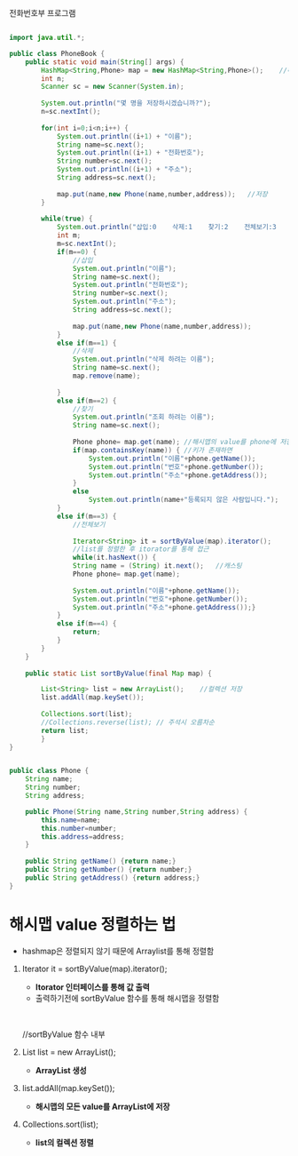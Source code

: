 전화번호부 프로그램



~~~java

import java.util.*;

public class PhoneBook {
	public static void main(String[] args) {
		HashMap<String,Phone> map = new HashMap<String,Phone>();	//해시맵 레퍼런스 map
		int n;
		Scanner sc = new Scanner(System.in);
		
		System.out.println("몇 명을 저장하시겠습니까?");
		n=sc.nextInt();
		
		for(int i=0;i<n;i++) {
			System.out.println((i+1) + "이름");
			String name=sc.next();
			System.out.println((i+1) + "전화번호");
			String number=sc.next();
			System.out.println((i+1) + "주소");
			String address=sc.next();
			
			map.put(name,new Phone(name,number,address));	//저장
		}
		
		while(true) {
			System.out.println("삽입:0	삭제:1	찾기:2	전체보기:3		종료:4	");
			int m;
			m=sc.nextInt();
			if(m==0) {
				//삽입
				System.out.println("이름");
				String name=sc.next();
				System.out.println("전화번호");
				String number=sc.next();
				System.out.println("주소");
				String address=sc.next();
				
				map.put(name,new Phone(name,number,address));
			}
			else if(m==1) {
				//삭제
				System.out.println("삭제 하려는 이름");
				String name=sc.next();
				map.remove(name);
				
			}
			else if(m==2) {
				//찾기
				System.out.println("조회 하려는 이름");
				String name=sc.next();
				
				Phone phone= map.get(name);	//해시맵의 value를 phone에 저장
				if(map.containsKey(name)) {	//키가 존재하면
					System.out.println("이름"+phone.getName());
					System.out.println("번호"+phone.getNumber());
					System.out.println("주소"+phone.getAddress());
				}
				else
					System.out.println(name+"등록되지 않은 사람입니다.");
			}
			else if(m==3) {
				//전체보기
				
				Iterator<String> it = sortByValue(map).iterator();	
				//list를 정렬한 후 itorator를 통해 접근
				while(it.hasNext()) {
				String name = (String) it.next();	//캐스팅
				Phone phone= map.get(name);
				
				System.out.println("이름"+phone.getName());
				System.out.println("번호"+phone.getNumber());
				System.out.println("주소"+phone.getAddress());}
			}
			else if(m==4) {
				return;
			}
		}
	}
	
	public static List sortByValue(final Map map) {

		List<String> list = new ArrayList();	//컬렉션 저장
		list.addAll(map.keySet());
		
		Collections.sort(list); 
		//Collections.reverse(list); // 주석시 오름차순
		return list;
		}
}

~~~



~~~java

public class Phone {
	String name;
	String number;
	String address;

	public Phone(String name,String number,String address) {
		this.name=name;
		this.number=number;
		this.address=address;
	}
	
	public String getName() {return name;}
	public String getNumber() {return number;}
	public String getAddress() {return address;}	
}
~~~



# 해시맵 value 정렬하는 법

- hashmap은 정렬되지 않기 때문에 Arraylist를 통해 정렬함

1. Iterator<String> it = sortByValue(map).iterator();	

   - **Itorator 인터페이스를 통해 값 출력**
   - 출력하기전에 sortByValue 함수를  통해 해시맵을 정렬함

   ​

   //sortByValue 함수 내부

2. List<String> list = new ArrayList();	

   - **ArrayList 생성**

3. list.addAll(map.keySet());

   - **해시맵의 모든 value를 ArrayList에 저장**

4. Collections.sort(list); 

   - **list의 컬렉션 정렬**
